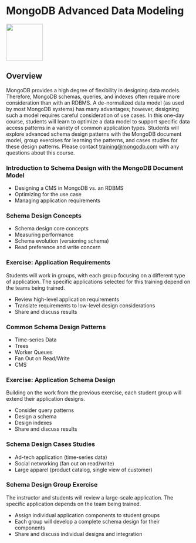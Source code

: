 # MongoDB Advanced Data Modeling

<img src="img/mongodb-university-logo.png" class="floatright single" style="width: 100px">

## Overview

MongoDB provides a high degree of flexibility in designing data models. Therefore, MongoDB schemas, queries, and indexes often require more consideration than with an RDBMS. A de-normalized data model (as used by most MongoDB systems) has many advantages; however, designing such a model requires careful consideration of use cases. In this one-day course, students will learn to optimize a data model to support specific data access patterns in a variety of common application types. Students will explore advanced schema design patterns with the MongoDB document model, group exercises for learning the patterns, and cases studies for these design patterns. Please contact <a href="mailto:training@mongodb.com">training@mongodb.com</a> with any questions about this course.

### Introduction to Schema Design with the MongoDB Document Model

* Designing a CMS in MongoDB vs. an RDBMS
* Optimizing for the use case
* Managing application requirements

### Schema Design Concepts

* Schema design core concepts
* Measuring performance
* Schema evolution (versioning schema)
* Read preference and write concern

### Exercise: Application Requirements

Students will work in groups, with each group focusing on a different type of application. The specific applications selected for this training depend on the teams being trained.

* Review high-level application requirements
* Translate requirements to low-level design considerations
* Share and discuss results


### Common Schema Design Patterns

* Time-series Data
* Trees
* Worker Queues
* Fan Out on Read/Write
* CMS

### Exercise: Application Schema Design

Building on the work from the previous exercise, each student group will extend their application designs.

* Consider query patterns
* Design a schema
* Design indexes
* Share and discuss results

### Schema Design Cases Studies

* Ad-tech application (time-series data)
* Social networking (fan out on read/write)
* Large apparel (product catalog, single view of customer)

### Schema Design Group Exercise

The instructor and students will review a large-scale application. The specific application depends on the team being trained.

* Assign individual application components to student groups
* Each group will develop a complete schema design for their components
* Share and discuss individual designs and integration


<style>#resources_table{display:none;}</style>

